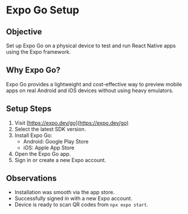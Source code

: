 #  Expo Go Setup

## Objective
Set up Expo Go on a physical device to test and run React Native apps using the Expo framework.

## Why Expo Go?
Expo Go provides a lightweight and cost-effective way to preview mobile apps on real Android and iOS devices without using heavy emulators.

## Setup Steps
1. Visit [https://expo.dev/go](https://expo.dev/go)
2. Select the latest SDK version.
3. Install Expo Go:
   - Android: Google Play Store
   - iOS: Apple App Store
4. Open the Expo Go app.
5. Sign in or create a new Expo account.

## Observations
- Installation was smooth via the app store.
- Successfully signed in with a new Expo account.
- Device is ready to scan QR codes from `npx expo start`.

